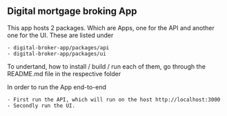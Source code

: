 ## Digital mortgage broking App

This app hosts 2 packages. Which are Apps, one for the API and another one for the UI. These are listed under

```
- digital-broker-app/packages/api
- digital-broker-app/packages/ui
```

To undertand, how to install / build / run each of them, go through the README.md file in the respective folder

In order to run the App end-to-end

```
- First run the API, which will run on the host http://localhost:3000
- Secondly run the UI.
```

